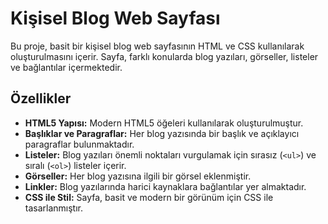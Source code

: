 # Kişisel Blog Web Sayfası

Bu proje, basit bir kişisel blog web sayfasının HTML ve CSS kullanılarak oluşturulmasını içerir. Sayfa, farklı konularda blog yazıları, görseller, listeler ve bağlantılar içermektedir.

## Özellikler

- **HTML5 Yapısı:** Modern HTML5 öğeleri kullanılarak oluşturulmuştur.
- **Başlıklar ve Paragraflar:** Her blog yazısında bir başlık ve açıklayıcı paragraflar bulunmaktadır.
- **Listeler:** Blog yazıları önemli noktaları vurgulamak için sırasız (`<ul>`) ve sıralı (`<ol>`) listeler içerir.
- **Görseller:** Her blog yazısına ilgili bir görsel eklenmiştir.
- **Linkler:** Blog yazılarında harici kaynaklara bağlantılar yer almaktadır.
- **CSS ile Stil:** Sayfa, basit ve modern bir görünüm için CSS ile tasarlanmıştır.



